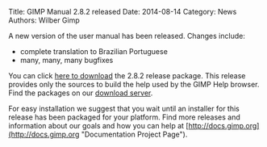 Title: GIMP Manual 2.8.2 released
Date: 2014-08-14
Category: News
Authors: Wilber Gimp

A new version of the user manual has been released. Changes include:

*   complete translation to Brazilian Portuguese
*   many, many, many bugfixes

You can click [here to download](http://download.gimp.org/pub/gimp/help/gimp-help-2.8.2.tar.bz2 "2.8.2") the 2.8.2 release package. This release provides only the sources to build the help used by the GIMP Help browser. Find the packages on our [download server](http://download.gimp.org/pub/gimp/help/ "Link to Release Packages").

For easy installation we suggest that you wait until an installer for this release has been packaged for your platform. Find more releases and information about our goals and how you can help at [http://docs.gimp.org](http://docs.gimp.org "Documentation Project Page").
